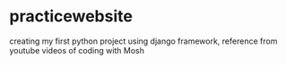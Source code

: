 # practicewebsite
creating my first python project using django framework, reference from youtube videos of coding with Mosh
